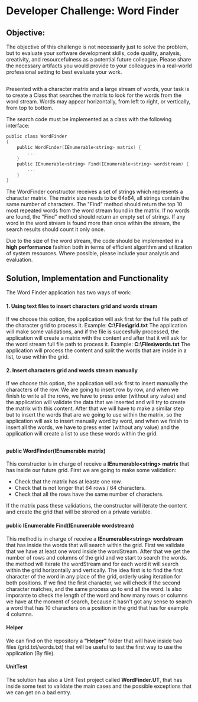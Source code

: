 
# Developer Challenge: Word Finder

## Objective: 
The objective of this challenge is not necessarily just to solve the problem, but to evaluate your software development skills, code quality, analysis, creativity, and resourcefulness as a potential future colleague. Please share the necessary artifacts you would provide to your colleagues in a real-world professional setting to best evaluate your work.
##
Presented with a character matrix and a large stream of words, your task is to create a Class that searches the matrix to look for the words from the word stream. Words may appear horizontally, from left to right, or vertically, from top to bottom.
 
The search code must be implemented as a class with the following interface:

```c
public class WordFinder
{ 	
    public WordFinder(IEnumerable<string> matrix) { 
        ... 
    }
    public IEnumerable<string> Find(IEnumerable<string> wordstream) { 
        ... 
    }
}

```

The WordFinder constructor receives a set of strings which represents a character matrix. The matrix size needs to be 64x64, all strings contain the same number of characters.
The "Find" method should return the top 10 most repeated words from the word stream found in the matrix. If no words are found, the "Find" method should return an empty set of strings. If any word in the word stream is found more than once within the stream, the search results should count it only once.

Due to the size of the word stream, the code should be implemented in a **high performance** fashion both in terms of efficient algorithm and utilization of system resources. Where possible, please include your analysis and evaluation.

## Solution, Implementation and Functionality

The Word Finder application has two ways of work:

#### 1. Using text files to insert characters grid and words stream
If we choose this option, the application will ask first for the full file path of the character grid to process it.
Example: **C:\Files\grid.txt**
The application will make some validations, and if the file is succesfully processed, the application will create a matrix with the content and after that it will ask for the word stream full file path to process it.
Example: **C:\Files\words.txt**
The application will process the content and split the words that are inside in a list, to use within the grid.

#### 2. Insert characters grid and words stream manually
If we choose this option, the application will ask first to insert manually the characters of the row. We are going to insert row by row, and when we finish to write all the rows, we have to press enter (without any value) and the application will validate the data that we inserted and will try to create the matrix with this content.
After that we will have to make a similar step but to insert the words that are we going to use within the matrix, so the application will ask to insert manually word by word, and when we finish to insert all the words, we have to press enter (without any value) and the application will create a list to use these words within the grid.

##

#### public WordFinder(IEnumerable<string> matrix)
This constructor is in charge of receive a **IEnumerable\<string> matrix** that has inside our future grid. First we are going to make some validation:
- Check that the matrix has at leaste one row.
- Check that is not longer that 64 rows / 64 characters.
- Check that all the rows have the same number of characters.

If the matrix pass these validations, the constructor will iterate the content and create the grid that will be strored on a private variable.

#### public IEnumerable<string> Find(IEnumerable<string> wordstream)
This method is in charge of receive a **IEnumerable\<string> wordstream** that has inside the words that will search within the grid. First we validate that we have at least one word inside the wordStream. After that we get the number of rows and columns of the grid and we start to search the words.
the method will iterate the wordStream and for each word it will search within the grid horizontally and vertically. The idea first is to find the first character of the word in any place of the grid, orderly using iteration for both positions. If we find the first character, we will check if the second character matches, and the same process up to end all the word. Is also imporante to check the length of the word and how many rows or columns we have at the moment of search, because it hasn't got any sense to search a word that has 10 characters on a position in the grid that has for example 4 columns.

#### Helper
We can find on the repository a **"Helper"** folder that will have inside two files (grid.txt/words.txt) that will be useful to test the first way to use the application (By file).

#### UnitTest
The solution has also a Unit Test project called **WordFinder.UT**, that has inside some test to validate the main cases and the possible exceptions that we can get on a bad entry.